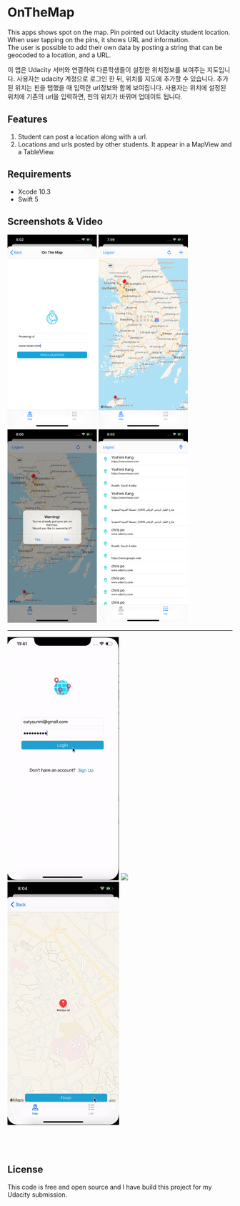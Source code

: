 # OnTheMap

This apps shows spot on the map. Pin pointed out Udacity student location.</br>
When user tapping on the pins, it shows URL and information.</br>
The user is possible to add their own data by posting a string that can be geocoded to a location, and a URL.

이 앱은 Udacity 서버와 연결하여 다른학생들이 설정한 위치정보를 보여주는 지도입니다.
사용자는 udacity 계정으로 로그인 한 뒤, 위치를 지도에 추가할 수 있습니다. 추가된 위치는 핀을 탭했을 때 
입력한 url정보와 함께 보여집니다. 사용자는 위치에 설정된 위치에 기존의 url을 입력하면, 핀의 위치가 바뀌며 업데이트 됩니다. 

## Features 

1) Student can post a location along with a url.
2) Locations and urls posted by other students. It   appear in a MapView and a TableView.

## Requirements

- Xcode 10.3
- Swift 5

## Screenshots & Video
<img src = "screenshot/enter place.png" width = "200">  <img src = "screenshot/map.png" width = "200">  <img src = "screenshot/overwrite.png" width = "200">  <img src = "screenshot/pin list.png" width = "200">

---
<p float="left">
  <img src="./screenshot/login.gif" width="250"/>
  <img src="./screenshot/search space.gif" width="250"/> 
  <img src="./screenshot/overwrite.gif" width="250"/>
</p>

 &nbsp;
---

## License
This code is free and open source and I have build this project for my Udacity submission.

            
